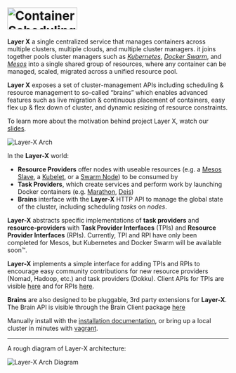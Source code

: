 # <img src="http://i.imgur.com/idwFRSK.png" alt="Container Scheduling across Clusters" width="159" height="50">

**Layer X** a single centralized service that manages containers across multiple clusters, multiple clouds, and multiple cluster managers. it joins together pools cluster managers such as [*Kubernetes*](http://kubernetes.io/), [*Docker Swarm*](https://docs.docker.com/swarm/), and [*Mesos*](http://mesos.apache.org/) into a single shared group of resources, where any container can be managed, scaled, migrated across a unified resource pool. 

**Layer X** exposes a set of cluster-management APIs including scheduling & resource management to so-called “brains” which enables advanced features such as live migration & continuous placement of containers, easy flex up & flex down of cluster, and dynamic resizing of resource constraints.

To learn more about the motivation behind project Layer X, watch our [slides](http://www.slideshare.net/IditLevine/layer-x-oss-65996486).


![Layer-X Arch](http://i.imgur.com/O5TxJLF.png "Architecture")


In the **Layer-X** world:
* **Resource Providers** offer nodes with useable resources (e.g. a [Mesos Slave](https://open.mesosphere.com/reference/mesos-slave/), a [Kubelet](http://kubernetes.io/docs/admin/kubelet/), or a [Swarm Node](https://docs.docker.com/engine/swarm/swarm-tutorial/add-nodes/)) to be consumed by
* **Task Providers**, which create services and perform work by launching Docker containers (e.g. [Marathon](https://mesosphere.github.io/marathon/), [Deis](http://deis.io/))
* **Brains** interface with the **Layer-X** HTTP API to manage the global state of the cluster, including scheduling *tasks* on *nodes*.

**Layer-X** abstracts specific implementations of **task providers** and **resource-providers** with **Task Provider Interfaces** (TPIs) and **Resource Provider Interfaces** (RPIs). Currently, TPI and RPI have only been completed for Mesos, but Kubernetes and Docker Swarm will be available soon™.

**Layer-X** implements a simple interface for adding TPIs and RPIs to encourage easy community contributions for new resource providers (Nomad, Hadoop, etc.) and task providers (Dokku). Client APIs for TPIs are visible [here](./layerx-core/layerx_tpi_client/layerx_tpi.go) and for RPIs [here](./layerx-core/layerx_rpi_client/layerx_rpi.go).

**Brains** are also designed to be pluggable, 3rd party extensions for **Layer-X**. The Brain API is visible through the Brain Client package [here](./layerx-core/layerx_brain_client/layerx_brain_client.go)

Manually install with the [installation documentation](docs/install.md), or bring up a local cluster in minutes with [vagrant](vagrant/).

---

A rough diagram of Layer-X architecture:

![Layer-X Arch Diagram](http://i.imgur.com/GcYh5ug.png "Architecture")
